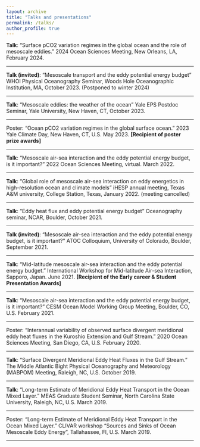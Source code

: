 ```yaml
---
layout: archive
title: "Talks and presentations"
permalink: /talks/
author_profile: true
---
```


**Talk**: “Surface pCO2 variation regimes in the global ocean and the role of mesoscale eddies.”  2024 Ocean Sciences Meeting, New Orleans, LA, February 2024. <br>
___
**Talk (invited)**: “Mesoscale transport and the eddy potential energy budget” WHOI Physical Oceanography Seminar, Woods Hole Oceanographic Institution, MA, October 2023. (Postponed to winter 2024) <br>
___
**Talk**: “Mesoscale eddies: the weather of the ocean” Yale EPS Postdoc Seminar, Yale University, New Haven, CT, October 2023. <br>
___
Poster: “Ocean pCO2 variation regimes in the global surface ocean.”  2023 Yale Climate Day, New Haven, CT, U.S. May 2023. **[Recipient of poster prize awards]** <br>
___
**Talk**: “Mesoscale air-sea interaction and the eddy potential energy budget, is it important?”  2022 Ocean Sciences Meeting, virtual. March 2022. <br>
___
**Talk**: “Global role of mesoscale air-sea interaction on eddy energetics in high-resolution ocean and climate models” iHESP annual meeting, Texas A&M university, College Station, Texas, January 2022. (meeting cancelled) <br>
___
**Talk**: “Eddy heat flux and eddy potential energy budget” Oceanography seminar, NCAR, Boulder, October 2021. <br>
___
**Talk (invited)**: “Mesoscale air-sea interaction and the eddy potential energy budget, is it important?” ATOC Colloquium, University of Colorado, Boulder, September 2021. <br>
___
**Talk**: “Mid-latitude mesoscale air-sea interaction and the eddy potential energy budget.” International Workshop for Mid-latitude Air-sea Interaction, Sapporo, Japan. June 2021. **[Recipient of the Early career & Student Presentation Awards]** <br>
___
**Talk**: “Mesoscale air-sea interaction and the eddy potential energy budget, is it important?” CESM Ocean Model Working Group Meeting, Boulder, CO, U.S. February 2021. <br>
___
Poster: “Interannual variability of observed surface divergent meridional eddy heat fluxes in the Kuroshio Extension and Gulf Stream.”    2020 Ocean Sciences Meeting, San Diego, CA, U.S. February 2020. <br>
___
**Talk**: “Surface Divergent Meridional Eddy Heat Fluxes in the Gulf Stream.” The Middle Atlantic Bight Physical Oceanography and Meteorology (MABPOM) Meeting, Raleigh, NC, U.S. October 2019. <br>
___
**Talk**: “Long-term Estimate of Meridional Eddy Heat Transport in the Ocean Mixed Layer.” MEAS Graduate Student Seminar, North Carolina State University, Raleigh, NC, U.S. March 2019. <br>
___
Poster: “Long-term Estimate of Meridional Eddy Heat Transport in the Ocean Mixed Layer.” CLIVAR workshop “Sources and Sinks of Ocean Mesoscale Eddy Energy”, Tallahassee, Fl, U.S. March 2019. <br>
___
